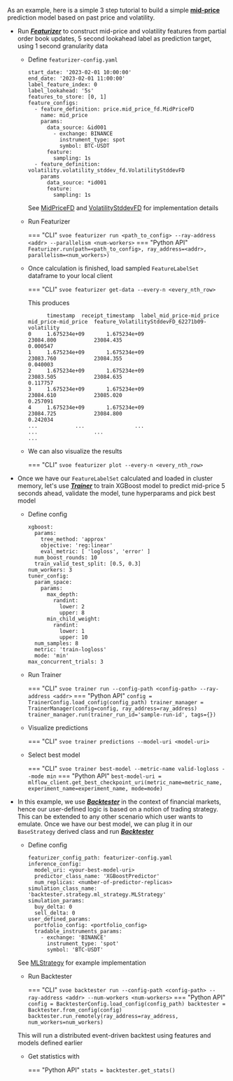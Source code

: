 As an example, here is a simple 3 step tutorial to build a simple **[mid-price](https://en.wikipedia.org/wiki/Mid_price)** prediction model based on past price and volatility. 

- Run ***[Featurizer](https://anovv.github.io/svoe/featurizer-overview/)*** to construct mid-price and volatility features from partial order book updates, 5 second lookahead label as prediction target, using 1 second granularity data 
    - Define `featurizer-config.yaml`
      ```
      start_date: '2023-02-01 10:00:00'
      end_date: '2023-02-01 11:00:00'
      label_feature_index: 0
      label_lookahead: '5s'
      features_to_store: [0, 1]
      feature_configs:
        - feature_definition: price.mid_price_fd.MidPriceFD
          name: mid_price
          params:
            data_source: &id001
              - exchange: BINANCE
                instrument_type: spot
                symbol: BTC-USDT
            feature:
              sampling: 1s
        - feature_definition: volatility.volatility_stddev_fd.VolatilityStddevFD
          params
            data_source: *id001
            feature:
              sampling: 1s
      ```
      See [MidPriceFD](https://github.com/anovv/svoe/blob/main/featurizer/features/definitions/price/mid_price_fd/mid_price_fd.py) and [VolatilityStddevFD](https://github.com/anovv/svoe/blob/main/featurizer/features/definitions/volatility/volatility_stddev_fd/volatility_stddev_fd.py) for implementation details
    - Run Featurizer
     
        === "CLI"
            ```
            svoe featurizer run <path_to_config> --ray-address <addr> --parallelism <num-workers>
            ```
        === "Python API"
            ```
            Featurizer.run(path=<path_to_config>, ray_address=<addr>, parallelism=<num_workers>)
            ```
  
    - Once calculation is finished, load sampled ```FeatureLabelSet``` dataframe to your local client
        
        === "CLI"
            ```
            svoe featurizer get-data --every-n <every_nth_row>
            ```
        
        This produces
      ```
            timestamp  receipt_timestamp  label_mid_price-mid_price  mid_price-mid_price  feature_VolatilityStddevFD_62271b09-volatility
      0     1.675234e+09       1.675234e+09                  23084.800            23084.435                                        0.000547
      1     1.675234e+09       1.675234e+09                  23083.760            23084.355                                        0.040003
      2     1.675234e+09       1.675234e+09                  23083.505            23084.635                                        0.117757
      3     1.675234e+09       1.675234e+09                  23084.610            23085.020                                        0.257091
      4     1.675234e+09       1.675234e+09                  23084.725            23084.800                                        0.242034
      ...            ...                ...                        ...                  ...                                             ...
      ```
      
    - We can also visualize the results
        
        === "CLI"
            ```
            svoe featurizer plot --every-n <every_nth_row>
            ```
  
- Once we have our ```FeatureLabelSet``` calculated and loaded in cluster memory, let's use ***[Trainer](https://anovv.github.io/svoe/trainer-overview/)*** to train XGBoost model to predict mid-price 5 seconds ahead, validate the model, tune hyperparams and pick best model
    - Define config
        ```
        xgboost:
          params:
            tree_method: 'approx'
            objective: 'reg:linear'
            eval_metric: [ 'logloss', 'error' ]
          num_boost_rounds: 10
          train_valid_test_split: [0.5, 0.3]
        num_workers: 3
        tuner_config:
          param_space:
            params:
              max_depth:
                randint:
                  lower: 2
                  upper: 8
              min_child_weight:
                randint:
                  lower: 1
                  upper: 10
          num_samples: 8
          metric: 'train-logloss'
          mode: 'min'
        max_concurrent_trials: 3
        ```
    - Run Trainer
  
        === "CLI"
            ```
            svoe trainer run --config-path <config-path> --ray-address <addr>
            ```
        === "Python API"
            ```
            config = TrainerConfig.load_config(config_path)
            trainer_manager = TrainerManager(config=config, ray_address=ray_address)
            trainer_manager.run(trainer_run_id='sample-run-id', tags={})
            ```
  
    - Visualize predictions
        
        === "CLI"
            ```
            svoe trainer predictions --model-uri <model-uri>
            ```

    - Select best model

        === "CLI"
            ```
            svoe trainer best-model --metric-name valid-logloss --mode min
            ```
        === "Python API"
            ```
            best-model-uri = mlflow_client.get_best_checkpoint_uri(metric_name=metric_name, experiment_name=experiment_name, mode=mode)
            ```

- In this example, we use ***[Backtester](https://anovv.github.io/svoe/backtester-overview/)*** in the context of financial markets, hence our user-defined logic is based on a notion of trading strategy. This can be extended to any other scenario which user wants to emulate. Once we have our best model, we can plug it in our ```BaseStrategy``` derived class and run ***[Backtester](https://anovv.github.io/svoe/backtester-overview/)***
    - Define config
      ```
      featurizer_config_path: featurizer-config.yaml
      inference_config:
        model_uri: <your-best-model-uri>
        predictor_class_name: 'XGBoostPredictor'
        num_replicas: <number-of-predictor-replicas> 
      simulation_class_name: 'backtester.strategy.ml_strategy.MLStrategy'
      simulation_params:
        buy_delta: 0
        sell_delta: 0
      user_defined_params:
        portfolio_config: <portfolio_config>
        tradable_instruments_params:
          - exchange: 'BINANCE'
            instrument_type: 'spot'
            symbol: 'BTC-USDT'
      ```
    See [MLStrategy](https://github.com/anovv/svoe/blob/main/backtester/strategy/ml_strategy.py) for example implementation
   
    - Run Backtester
        
        === "CLI"
            ```
            svoe backtester run --config-path <config-path> --ray-address <addr> --num-workers <num-workers>
            ```
        === "Python API"
            ```
            config = BacktesterConfig.load_config(config_path)
            backtester = Backtester.from_config(config)
            backtester.run_remotely(ray_address=ray_address, num_workers=num_workers)
            ```

    This will run a distributed event-driven backtest using features and models defined earlier

    - Get statistics with 
  
        === "Python API"
            ```
            stats = backtester.get_stats()
            ```
